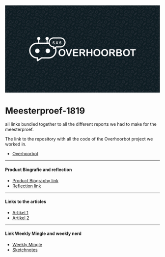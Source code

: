 ![afbeelding van een appel](/img/Apple.png)
# Meesterproef-1819
all links bundled together to all the different reports we had to make for the meesterproef.

The link to the repository with all the code of the Overhoorbot project we worked in.

- [Overhoorbot](https://github.com/Arash217/meesterproef-1819)
---

#### Product Biografie and reflection
- [Product Biography link](https://mitchgoudkuil94.gitbook.io/product-biografie/)
- [Reflection link](/reflectie/reflectie.md)

---
#### Links to the articles
- [Artikel 1](https://medium.com/@mitchgoudkuil94/from-thinking-to-coding-in-modules-f222b4303cbe)
- [Artikel 2](https://medium.com/@mitchgoudkuil94/the-power-of-basic-cssanimations-2ab873f676b0)
---
#### Link Weekly Mingle and weekly nerd
- [Weekly Mingle](/weeklyMingle/weeklymingle.md)
- [Sketchnotes](leeg)

